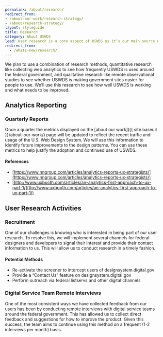 ```yaml
---
permalink: /about/research/
redirect_from:
- /about-our-work/research-strategy/
- /about/research-strategy/
layout: styleguide
title: Research
category: About USWDS
lead: User research is a core aspect of USWDS as it’s our main source of feedback and inspiration for future product development.
redirect_from:
  - /whats-new/research/
---
```


We plan to use a combination of research methods, quantitative research like collecting web analytics to see how frequently USWDS is used around the federal government, and qualitative research like remote observational studies to see whether USWDS is making government sites easier for people to use. We’ll use this research to see how well USWDS is working and what needs to be improved.

## Analytics Reporting

### Quarterly Reports

Once a quarter the metrics displayed on the [about our work]({{ site.baseurl }}/about-our-work/)
page will be updated to reflect the recent traffic and usage of the U.S.
Web Design System. We will use this information to identify future
improvements to the design patterns. You can use these metrics to help justify
the adoption and continued use of USWDS.

#### References
* [https://www.nngroup.com/articles/analytics-reports-ux-strategists/](https://www.nngroup.com/articles/analytics-reports-ux-strategists/)
* [http://www.uxbooth.com/articles/an-analytics-first-approach-to-ux-part-1/](ttp://www.uxbooth.com/articles/an-analytics-first-approach-to-ux-part-1/)

## User Research Activities
### Recruitment

One of our challenges is knowing who is interested in being part of our user research. To resolve this, we will implement several channels for federal designers and developers to signal their interest and provide their contact information to us. This will allow us to conduct research in a timely fashion.

#### Potential Methods
* Re-activate the screener to intercept users of designsystem.digital.gov
* Provide a “Contact Us” feature on designsystem.digital.gov
* Perform outreach via federal listservs and other digital channels

### Digital Service Team Remote Interviews

One of the most consistent ways we have collected feedback from our users has been by conducting remote interviews with digital service teams around the federal government. This has allowed us to collect direct feedback and suggestions for how to improve the product. Given this success, the team aims to continue using this method on a frequent (1-2 interviews per month) basis.
